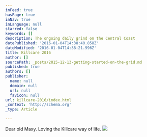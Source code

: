 ```yaml
---
inFeed: true
hasPage: true
inNav: true
inLanguage: null
starred: false
keywords: []
description: The ongoing daily grind on the Central Coast
datePublished: '2016-01-04T14:38:40.858Z'
dateModified: '2016-01-04T14:38:21.996Z'
title: Killcare 2016
author: []
sourcePath: _posts/2015-12-13-getting-started-on-the-grid.md
published: true
authors: []
publisher:
  name: null
  domain: null
  url: null
  favicon: null
url: killcare-2016/index.html
_context: 'http://schema.org'
_type: Article

---
```

Dear old Maxy.  Loving the Killcare way of life.
![](https://the-grid-user-content.s3-us-west-2.amazonaws.com/e2008974-59e4-4c91-a263-ce8d9360eea5.JPG)